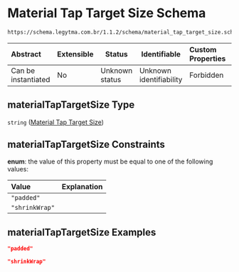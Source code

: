 # Material Tap Target Size Schema

```txt
https://schema.legytma.com.br/1.1.2/schema/material_tap_target_size.schema.json#/properties/materialTapTargetSize
```




| Abstract            | Extensible | Status         | Identifiable            | Custom Properties | Additional Properties | Access Restrictions | Defined In                                                                                        |
| :------------------ | ---------- | -------------- | ----------------------- | :---------------- | --------------------- | ------------------- | ------------------------------------------------------------------------------------------------- |
| Can be instantiated | No         | Unknown status | Unknown identifiability | Forbidden         | Allowed               | none                | [button_theme_data.schema.json\*](../schema/button_theme_data.schema.json) |

## materialTapTargetSize Type

`string` ([Material Tap Target Size](button_theme_data-properties-material-tap-target-size.md))

## materialTapTargetSize Constraints

**enum**: the value of this property must be equal to one of the following values:

| Value          | Explanation |
| :------------- | ----------- |
| `"padded"`     |             |
| `"shrinkWrap"` |             |

## materialTapTargetSize Examples

```json
"padded"
```

```json
"shrinkWrap"
```
